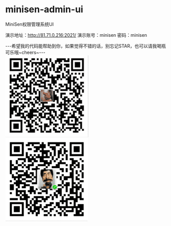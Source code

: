 # minisen-admin-ui
MiniSen权限管理系统UI

演示地址：http://81.71.0.216:2021/
演示账号：minisen  密码：minisen

---希望我的代码能帮助到你，如果觉得不错的话，别忘记STAR，也可以请我喝瓶可乐哦~cheers~---<br/>
![image](https://github.com/minisen/minisen-admin-ui/blob/master/src/assets/1.png)
![image](https://github.com/minisen/minisen-admin-ui/blob/master/src/assets/2.png)



